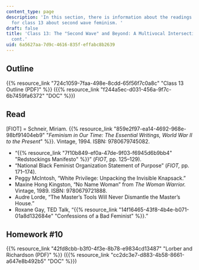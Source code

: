 ```yaml
---
content_type: page
description: 'In this section, there is information about the readings and assignments
  for class 13 about second wave feminism. '
draft: false
title: 'Class 13: The "Second Wave" and Beyond: A Multivocal Intersectional Movement,
  cont.'
uid: 6a5627aa-7d9c-4616-835f-effabc8b2639
---
```

## Outline 

{{% resource_link "724c1059-7faa-498e-8cdd-65f56f7c0a8c" "Class 13 Outline (PDF)" %}} ({{% resource_link "f244a5ec-d031-456a-9f7c-6b7459fa6372" "DOC" %}})

## Read

\[FIOT\] = Schneir, Miriam. {{% resource_link "859e2f97-ea14-4692-968e-98bf91404eb9" "*Feminism in Our Time: The Essential Writings, World War II to the Present*" %}}. Vintage, 1994. ISBN: 9780679745082.

- “{{% resource_link "7f10b849-ef0a-47de-9f03-f6945d6b9bb4" "Redstockings Manifesto" %}}” (*FIOT,* pp. 125–129).
- “National Black Feminist Organization Statement of Purpose” (*FIOT,* pp. 171–174).
- Peggy McIntosh, “White Privilege: Unpacking the Invisible Knapsack.”
- Maxine Hong Kingston, “No Name Woman” from *The Woman Warrior.* Vintage, 1989. ISBN: 9780679721888.
- Audre Lorde, “The Master’s Tools Will Never Dismantle the Master’s House.”
- Roxane Gay, TED Talk, “{{% resource_link "14f16465-43f8-4b4e-b071-01a8d132684e" "Confessions of a Bad Feminist" %}}.”

## Homework #10

{{% resource_link "42fd8cbb-b3f0-4f3e-8b78-e9834cd13487" "Lorber and Richardson (PDF)" %}} ({{% resource_link "cc2dc3e7-d883-4b58-8661-a647e8b492b5" "DOC" %}})